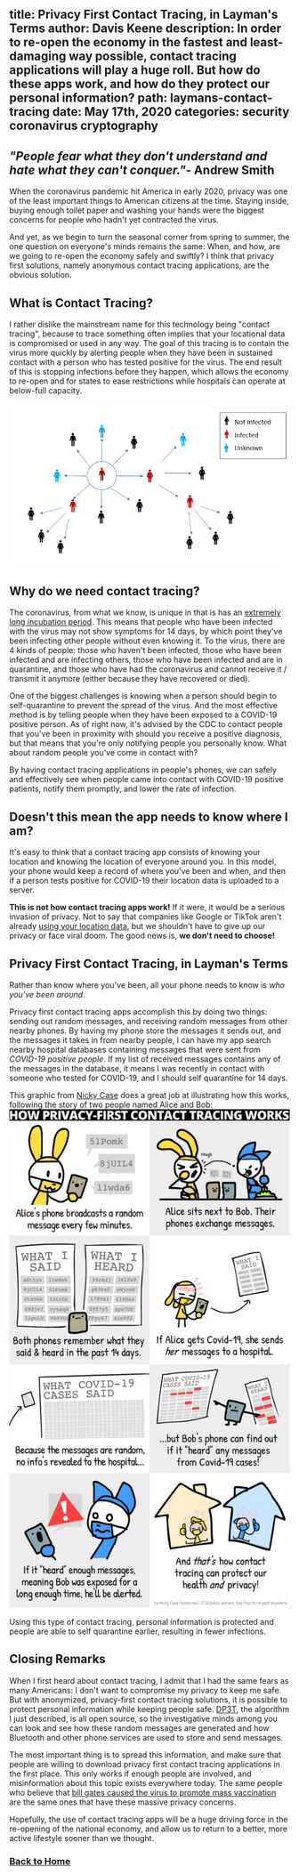 title: Privacy First Contact Tracing, in Layman's Terms
author: Davis Keene
description: In order to re-open the economy in the fastest and least-damaging way possible, contact tracing applications will play a huge roll. But how do these apps work, and how do they protect our personal information?
path: laymans-contact-tracing
date: May 17th, 2020
categories: security coronavirus cryptography
---
## _"People fear what they don't understand and hate what they can't conquer."_- Andrew Smith

When the coronavirus pandemic hit America in early 2020, privacy was one of the least important things to American citizens at the time.
Staying inside, buying enough toilet paper and washing your hands were the biggest concerns for people who hadn't yet contracted the virus.

And yet, as we begin to turn the seasonal corner from spring to summer, the one question on everyone's minds remains the same: When, and how, are
we going to re-open the economy safely and swiftly? I think that privacy first solutions, namely anonymous contact tracing applications, are the obvious solution.

## What is Contact Tracing?
I rather dislike the mainstream name for this technology being "contact tracing", because to trace something often implies that your locational data
is compromised or used in any way. The goal of this tracing is to contain the virus more quickly by alerting people when they have been in sustained contact
with a person who has tested positive for the virus. The end result of this is stopping infections before they happen, which allows the economy to re-open and
for states to ease restrictions while hospitals can operate at below-full capacity.

![Diagram of Contact Tracing](../assets/images/laymans/tracing-diagram.png)

## Why do we need contact tracing?
The coronavirus, from what we know, is unique in that is has an [extremely long incubation period](https://www.cdc.gov/coronavirus/2019-ncov/hcp/clinical-guidance-management-patients.html).
This means that people who have been infected with the virus may not show symptoms for 14 days, by which point they've been infecting other people without even knowing it. To the virus, there
are 4 kinds of people: those who haven't been infected, those who have been infected and are infecting others, those who have been infected and are in quarantine, and those who have had the coronavirus
and cannot receive it / transmit it anymore (either because they have recovered or died).

One of the biggest challenges is knowing when a person should begin to self-quarantine to prevent the spread of the virus. And the most effective method is by telling people when they have been exposed to a COVID-19
positive person. As of right now, it's advised by the CDC to contact people that you've been in proximity with should you receive a positive diagnosis, but that means that you're only notifying people you personally know. What about
random people you've come in contact with?

By having contact tracing applications in people's phones, we can safely and effectively see when people came into contact with COVID-19 positive patients, notify them promptly, and lower the rate of infection.

## Doesn't this mean the app needs to know where I am?
It's easy to think that a contact tracing app consists of knowing your location and knowing the location of everyone around you. In this model, your phone would
keep a record of where you've been and when, and then if a person tests positive for COVID-19 their location data is uploaded to a server.

<b>This is not how contact tracing apps work!</b> If it were, it would be a serious invasion of privacy. Not to say that companies
 like Google or TikTok aren't already [using your location data](https://www.cnet.com/news/tiktok-accused-of-secretly-gathering-user-data-and-sending-it-to-china/), but
 we shouldn't have to give up our privacy or face viral doom. The good news is, <b>we don't need to choose!</b>
 
## Privacy First Contact Tracing, in Layman's Terms
Rather than know where you've been, all your phone needs to know is <i>who you've been around</i>.

Privacy first contact tracing apps accomplish this by doing two things: sending out random messages, and receiving random messages from other nearby phones.
By having my phone store the messages it sends out, and the messages it takes in from nearby people, I can have my app search nearby hospital databases containing 
messages that were sent from <i>COVID-19 positive people</i>. If my list of received messages contains any of the messages in the database, it means I was recently in contact with someone 
who tested for COVID-19, and I should self quarantine for 14 days.

This graphic from [Nicky Case](https://ncase.me/) does a great job at illustrating how this works, following the story of two people named Alice and Bob:
![Nicky Case's drawing showing how DP3T works.](../assets/images/laymans/dp3t-diagram.jpg)

Using this type of contact tracing, personal information is protected and people are able to self quarantine earlier, resulting in fewer infections.

## Closing Remarks
When I first heard about contact tracing, I admit that I had the same fears as many Americans: I don't want to compromise my privacy to keep me safe. But with anonymized, privacy-first contact
tracing solutions, it is possible to protect personal information while keeping people safe. [DP3T](https://github.com/DP-3T/documents/blob/master/DP3T%20White%20Paper.pdf), the algorithm I just described, is all
open source, so the investigative minds among you can look and see how these random messages are generated and how Bluetooth and other phone services are used to store and send messages. 

The most important thing is to spread this information, and make sure that people are willing to download privacy first contact tracing applications in the first place. This only works if enough people are
involved, and misinformation about this topic exists everywhere today. The same people who believe that [bill gates caused the virus to promote mass vaccination](https://www.forbes.com/sites/brucelee/2020/04/19/bill-gates-is-now-a-target-of-covid-19-coronavirus-conspiracy-theories/#787a0d6b6227)
are the same ones that have these massive privacy concerns.
 
Hopefully, the use of contact tracing apps will be a huge driving force in the re-opening of the national economy, and allow us to return to a better, more active lifestyle sooner than we thought.
 
### [Back to Home](https://daviskeene.com/blog/)